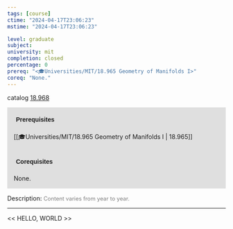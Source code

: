 ```yaml
---
tags: [course]
ctime: "2024-04-17T23:06:23"
mstime: "2024-04-17T23:06:23"

level: graduate
subject: 
university: mit
completion: closed
percentage: 0
prereq: "<🎓Universities/MIT/18.965 Geometry of Manifolds I>"
coreq: "None."
---
```


catalog [18.968](http://student.mit.edu/catalog/m18b.html#18.968)

<span style="display: block; padding: 15px; background-color: rgb(100, 100, 100, 0.2);"><font id="m_prereq1809_0" style="display: block; font-family: Arial, sans-serif; font-weight: bold; padding: 5px">Prerequisites</font><br><span id="prereq1809_0">[[🎓Universities/MIT/18.965 Geometry of Manifolds I | 18.965]]</span></span>
<span style="display: block; padding: 15px; background-color: rgb(100, 100, 100, 0.2);"><font id="m_coreq1809_0" style="display: block; font-family: Arial, sans-serif; font-weight: bold; padding: 5px">Corequisites</font><br><span id="coreq1809_0">None.</span></span>

<font style="">Description:</font>
<font style="color: grey; font-size: 0.8rem;">Content varies from year to year.</font>



---

<< HELLO, WORLD >>

